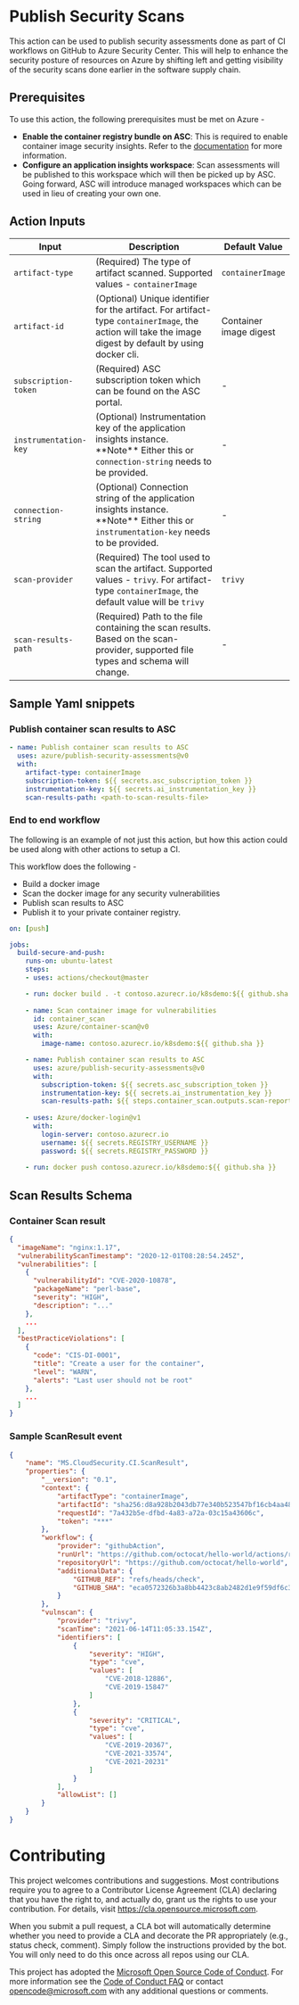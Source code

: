 # Publish Security Scans

This action can be used to publish security assessments done as part of CI workflows on GitHub to Azure Security Center. This will help to enhance the security posture of resources on Azure by shifting left and getting visibility of the security scans done earlier in the software supply chain.

## Prerequisites

To use this action, the following prerequisites must be met on Azure -

- **Enable the container registry bundle on ASC**: This is required to enable container image security insights. Refer to the [documentation](https://docs.microsoft.com/en-us/azure/security-center/defender-for-container-registries-introduction) for more information.
- **Configure an application insights workspace**: Scan assessments will be published to this workspace which will then be picked up by ASC. Going forward, ASC will introduce managed workspaces which can be used in lieu of creating your own one.

## Action Inputs

<table>
    <thead>
        <tr>
            <th width="25%">Input</th>
            <th width="65%">Description</th>
            <th width="10%">Default Value</th>
        </tr>
    </thead>
    <tr>
        <td><code>artifact-type</code></td>
        <td>(Required) The type of artifact scanned. Supported values - <code>containerImage</code></td>
        <td><code>containerImage</code></td>
    </tr>
    <tr>
        <td><code>artifact-id</code></td>
        <td>(Optional) Unique identifier for the artifact. For artifact-type <code>containerImage</code>, the action will take the image digest by default by using docker cli.</td>
        <td>Container image digest</td>
    </tr>
    <tr>
        <td><code>subscription-token</code></td>
        <td>(Required) ASC subscription token which can be found on the ASC portal.</td>
        <td>-</td>
    </tr>
    <tr>
        <td><code>instrumentation-key</code></td>
        <td>(Optional) Instrumentation key of the application insights instance. **Note** Either this or <code>connection-string</code> needs to be provided.</td>
        <td>-</td>
    </tr>
    <tr>
        <td><code>connection-string</code></td>
        <td>(Optional) Connection string of the application insights instance. **Note** Either this or <code>instrumentation-key</code> needs to be provided.</td>
        <td>-</td>
    </tr>
    <tr>
        <td><code>scan-provider</code></td>
        <td>(Required) The tool used to scan the artifact. Supported values - <code>trivy</code>. For artifact-type <code>containerImage</code>, the default value will be <code>trivy</code></td>
        <td><code>trivy</code></td>
    </tr>
    <tr>
        <td><code>scan-results-path</code></td>
        <td>(Required) Path to the file containing the scan results. Based on the scan-provider, supported file types and schema will change.</td>
        <td>-</td>
    </tr>
</table>

## Sample Yaml snippets

### Publish container scan results to ASC

```yaml
- name: Publish container scan results to ASC
  uses: azure/publish-security-assessments@v0
  with:
    artifact-type: containerImage
    subscription-token: ${{ secrets.asc_subscription_token }}
    instrumentation-key: ${{ secrets.ai_instrumentation_key }}
    scan-results-path: <path-to-scan-results-file>
```

### End to end workflow

The following is an example of not just this action, but how this action could be used along with other actions to setup a CI.

This workflow does the following -
- Build a docker image 
- Scan the docker image for any security vulnerabilities
- Publish scan results to ASC
- Publish it to your private container registry.

```yaml
on: [push]

jobs:
  build-secure-and-push:
    runs-on: ubuntu-latest
    steps:
    - uses: actions/checkout@master

    - run: docker build . -t contoso.azurecr.io/k8sdemo:${{ github.sha }}
      
    - name: Scan container image for vulnerabilities
      id: container_scan
      uses: Azure/container-scan@v0
      with:
        image-name: contoso.azurecr.io/k8sdemo:${{ github.sha }}

    - name: Publish container scan results to ASC
      uses: azure/publish-security-assessments@v0
      with:
        subscription-token: ${{ secrets.asc_subscription_token }}
        instrumentation-key: ${{ secrets.ai_instrumentation_key }}
        scan-results-path: ${{ steps.container_scan.outputs.scan-report-path }}
    
    - uses: Azure/docker-login@v1
      with:
        login-server: contoso.azurecr.io
        username: ${{ secrets.REGISTRY_USERNAME }}
        password: ${{ secrets.REGISTRY_PASSWORD }}
    
    - run: docker push contoso.azurecr.io/k8sdemo:${{ github.sha }}
```

## Scan Results Schema

### Container Scan result

```json
{
  "imageName": "nginx:1.17",
  "vulnerabilityScanTimestamp": "2020-12-01T08:28:54.245Z",
  "vulnerabilities": [
    {
      "vulnerabilityId": "CVE-2020-10878",
      "packageName": "perl-base",
      "severity": "HIGH",
      "description": "..."
    },
    ...
  ],
  "bestPracticeViolations": [
    {
      "code": "CIS-DI-0001",
      "title": "Create a user for the container",
      "level": "WARN",
      "alerts": "Last user should not be root"
    },
    ...
  ]
}
```

### Sample ScanResult event

```json
{
    "name": "MS.CloudSecurity.CI.ScanResult",
    "properties": {
        "__version": "0.1",
        "context": {
            "artifactType": "containerImage",
            "artifactId": "sha256:d8a928b2043db77e340b523547bf16cb4aa483f0645fe0a290ed1f20aab76257",
            "requestId": "7a432b5e-dfbd-4a83-a72a-03c15a43606c",
            "token": "***"
        },
        "workflow": {
            "provider": "githubAction",
            "runUrl": "https://github.com/octocat/hello-world/actions/runs/12345",
            "repositoryUrl": "https://github.com/octocat/hello-world",
            "additionalData": {
                "GITHUB_REF": "refs/heads/check",
                "GITHUB_SHA": "eca0572326b3a8bb4423c8ab2482d1e9f59df6c3"
            }
        },
        "vulnscan": {
            "provider": "trivy",
            "scanTime": "2021-06-14T11:05:33.154Z",
            "identifiers": [
                {
                    "severity": "HIGH",
                    "type": "cve",
                    "values": [
                        "CVE-2018-12886",
                        "CVE-2019-15847"
                    ]
                },
                {
                    "severity": "CRITICAL",
                    "type": "cve",
                    "values": [
                        "CVE-2019-20367",
                        "CVE-2021-33574",
                        "CVE-2021-20231"
                    ]
                }
            ],
            "allowList": []
        }
    }
}
```

# Contributing

This project welcomes contributions and suggestions.  Most contributions require you to agree to a
Contributor License Agreement (CLA) declaring that you have the right to, and actually do, grant us
the rights to use your contribution. For details, visit https://cla.opensource.microsoft.com.

When you submit a pull request, a CLA bot will automatically determine whether you need to provide
a CLA and decorate the PR appropriately (e.g., status check, comment). Simply follow the instructions
provided by the bot. You will only need to do this once across all repos using our CLA.



This project has adopted the [Microsoft Open Source Code of Conduct](https://opensource.microsoft.com/codeofconduct/).
For more information see the [Code of Conduct FAQ](https://opensource.microsoft.com/codeofconduct/faq/) or
contact [opencode@microsoft.com](mailto:opencode@microsoft.com) with any additional questions or comments.
